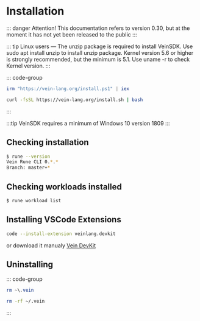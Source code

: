 # Installation



::: danger Attention! 
This documentation refers to version 0.30, but at the moment it has not yet been released to the public 
:::



::: tip
Linux users — The unzip package is required to install VeinSDK. 
Use sudo apt install unzip to install unzip package. 
Kernel version 5.6 or higher is strongly recommended, but the minimum is 5.1. Use uname -r to check Kernel version.
:::


::: code-group

```powershell [windows]
irm "https://vein-lang.org/install.ps1" | iex
```

```bash [macOS/Linux (curl)]
curl -fsSL https://vein-lang.org/install.sh | bash 
```
:::

:::tip
VeinSDK requires a minimum of Windows 10 version 1809
:::

## Checking installation

```bash [macOS/Linux (curl)]
$ rune --version
Vein Rune CLI 0.*.*
Branch: master+*
```

## Checking workloads installed

```bash [macOS/Linux (curl)]
$ rune workload list
```


## Installing VSCode Extensions


```bash [console]
code --install-extension veinlang.devkit
```

or download it manualy [Vein DevKit](https://marketplace.visualstudio.com/items?itemName=veinlang.devkit)


## Uninstalling


::: code-group

```powershell [windows]
rm ~\.vein
```

```bash [macOS/Linux (curl)]
rm -rf ~/.vein
```


:::

